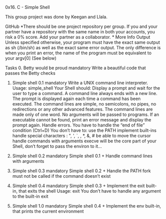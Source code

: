 0x16. C - Simple Shell

This group project was done by Keegan and Llala.


GitHub
*There should be one project repository per group. If you and your partner have a repository with the same name in both your accounts, you risk a 0% score. Add your partner as a collaborator. *
More Info
Output
Unless specified otherwise, your program must have the exact same output as sh (/bin/sh) as well as the exact same error output.
The only difference is when you print an error, the name of the program must be equivalent to your argv[0] (See below)


Tasks
0. Betty would be proud
mandatory
Write a beautiful code that passes the Betty checks
1. Simple shell 0.1
mandatory
Write a UNIX command line interpreter.
Usage: simple_shell
Your Shell should:
Display a prompt and wait for the user to type a command. A command line always ends with a new line.
The prompt is displayed again each time a command has been executed.
The command lines are simple, no semicolons, no pipes, no redirections or any other advanced features.
The command lines are made only of one word. No arguments will be passed to programs.
If an executable cannot be found, print an error message and display the prompt again.
Handle errors.
You have to handle the “end of file” condition (Ctrl+D)
You don’t have to:
use the PATH
implement built-ins
handle special characters : ", ', `, \, *, &, #
be able to move the cursor
handle commands with arguments
execve will be the core part of your Shell, don’t forget to pass the environ to it…

2. Simple shell 0.2
mandatory
Simple shell 0.1 +
Handle command lines with arguments

3. Simple shell 0.3
mandatory
Simple shell 0.2 +
Handle the PATH
fork must not be called if the command doesn’t exist

4. Simple shell 0.4
mandatory
Simple shell 0.3 +
Implement the exit built-in, that exits the shell
Usage: exit
You don’t have to handle any argument to the built-in exit

5. Simple shell 1.0
mandatory
Simple shell 0.4 +
Implement the env built-in, that prints the current environment

